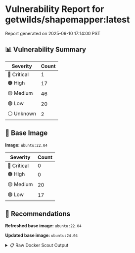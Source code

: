 # Vulnerability Report for getwilds/shapemapper:latest

Report generated on 2025-09-10 17:14:00 PST

## 📊 Vulnerability Summary

| Severity | Count |
|----------|-------|
| 🔴 Critical | 1 |
| 🟠 High | 17 |
| 🟡 Medium | 46 |
| 🟢 Low | 20 |
| ⚪ Unknown | 2 |

## 🐳 Base Image

**Image:** `ubuntu:22.04`

| Severity | Count |
|----------|-------|
| 🔴 Critical | 0 |
| 🟠 High | 0 |
| 🟡 Medium | 20 |
| 🟢 Low | 17 |

## 🔄 Recommendations

**Refreshed base image:** `ubuntu:22.04`

**Updated base image:** `ubuntu:24.04`

<details>
<summary>📋 Raw Docker Scout Output</summary>

```text
Target               │  getwilds/shapemapper:latest  │    1C    17H    46M    20L     2?   
    digest             │  f0c93f75561d                         │                                     
  Base image           │  ubuntu:22.04                         │    0C     0H    20M    17L          
  Refreshed base image │  ubuntu:22.04                         │    0C     0H     3M    12L          
                       │                                       │                 -17     -5          
  Updated base image   │  ubuntu:24.04                         │    0C     0H     4M     5L          
                       │                                       │                 -16    -12          

What's next:
    View vulnerabilities → docker scout cves getwilds/shapemapper:latest
    View base image update recommendations → docker scout recommendations getwilds/shapemapper:latest
    Include policy results in your quickview by supplying an organization → docker scout quickview getwilds/shapemapper:latest --org <organization>
```
</details>
